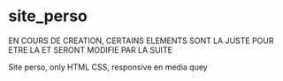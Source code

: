 # site_perso

EN COURS DE CREATION, CERTAINS ELEMENTS SONT LA JUSTE POUR ETRE LA ET SERONT MODIFIE PAR LA SUITE

Site perso, only HTML CSS, responsive en media quey
